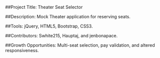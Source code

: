 ##Project Title: Theater Seat Selector

##Description: 
Mock Theater application for reserving seats.

##Tools: 
jQuery, HTML5, Bootstrap, CSS3.

##Contributors: 
Swhite215, Hauptaj, and jenbonapace.

##Growth Opportunities: 
Multi-seat selection, pay validation, and altered responsiveness.
